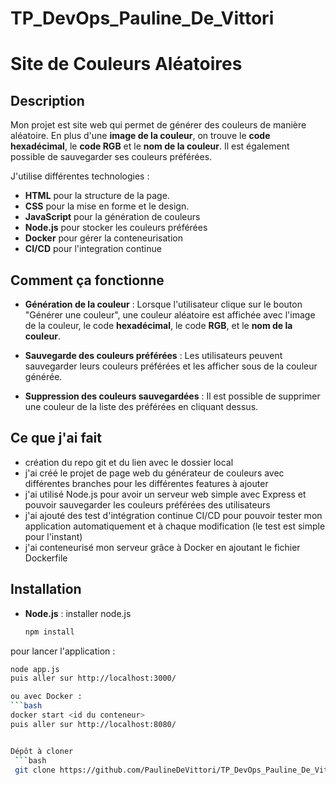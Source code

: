 
# TP_DevOps_Pauline_De_Vittori

# Site de Couleurs Aléatoires

## Description

Mon projet est site web qui permet de générer des couleurs de manière aléatoire. En plus d'une **image de la couleur**, on trouve le **code hexadécimal**, le **code RGB** et le **nom de la couleur**. Il est également possible de sauvegarder ses couleurs préférées.

J'utilise différentes technologies :
- **HTML** pour la structure de la page.
- **CSS** pour la mise en forme et le design.
- **JavaScript** pour la génération de couleurs
- **Node.js** pour stocker les couleurs préférées
- **Docker** pour gérer la conteneurisation
- **CI/CD** pour l'integration continue

## Comment ça fonctionne

- **Génération de la couleur** : Lorsque l'utilisateur clique sur le bouton "Générer une couleur", une couleur aléatoire est affichée avec l'image de la couleur, le code **hexadécimal**, le code **RGB**, et le **nom de la couleur**.

- **Sauvegarde des couleurs préférées** : Les utilisateurs peuvent sauvegarder leurs couleurs préférées et les afficher sous de la couleur générée.

- **Suppression des couleurs sauvegardées** : Il est possible de supprimer une couleur de la liste des préférées en cliquant dessus.

## Ce que j'ai fait

- création du repo git et du lien avec le dossier local
- j'ai créé le projet de page web du générateur de couleurs avec différentes branches pour les différentes features à ajouter
- j'ai utilisé Node.js pour avoir un serveur web simple avec Express et pouvoir sauvegarder les couleurs préférées des utilisateurs
- j'ai ajouté des test d'intégration continue CI/CD pour pouvoir tester mon application automatiquement et à chaque modification (le test est simple pour l'instant)
- j'ai conteneurisé mon serveur grâce à Docker en ajoutant le fichier Dockerfile

## Installation

- **Node.js** : installer node.js
  ```bash
  npm install
pour lancer l'application :
  ```bash
  node app.js
puis aller sur http://localhost:3000/

ou avec Docker :
  ```bash
  docker start <id du conteneur>
puis aller sur http://localhost:8080/


Dépôt à cloner
   ```bash
   git clone https://github.com/PaulineDeVittori/TP_DevOps_Pauline_De_Vittori
